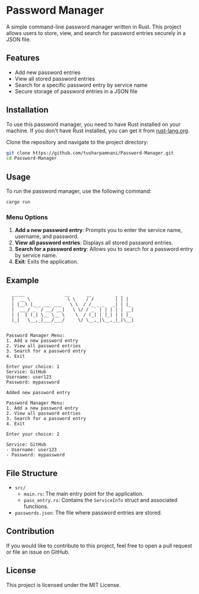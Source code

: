 # Password Manager

A simple command-line password manager written in Rust. This project allows users to store, view, and search for password entries securely in a JSON file.

## Features

- Add new password entries
- View all stored password entries
- Search for a specific password entry by service name
- Secure storage of password entries in a JSON file

## Installation

To use this password manager, you need to have Rust installed on your machine. If you don't have Rust installed, you can get it from [rust-lang.org](https://www.rust-lang.org/).

Clone the repository and navigate to the project directory:

```sh
git clone https://github.com/tusharpamnani/Password-Manager.git
cd Password-Manager
```

## Usage

To run the password manager, use the following command:

```sh
cargo run
```

### Menu Options

1. **Add a new password entry**: Prompts you to enter the service name, username, and password.
2. **View all password entries**: Displays all stored password entries.
3. **Search for a password entry**: Allows you to search for a password entry by service name.
4. **Exit**: Exits the application.

## Example

```plaintext
  _____               __      __         _ _   
  |  __ \              \ \    / /        | | |  
  | |__) |_ _ ___ ___   \ \  / /_ _ _   _| | |_ 
  |  ___/ _` / __/ __|   \ \/ / _` | | | | | __|
  | |  | (_| \__ \__ \    \  / (_| | |_| | | |_ 
  |_|   \__,_|___/___/     \/ \__,_|\__,_|_|\__|


Password Manager Menu:
1. Add a new password entry
2. View all password entries
3. Search for a password entry
4. Exit

Enter your choice: 1
Service: GitHub
Username: user123
Password: mypassword

Added new password entry

Password Manager Menu:
1. Add a new password entry
2. View all password entries
3. Search for a password entry
4. Exit

Enter your choice: 2

Service: GitHub
- Username: user123
- Password: mypassword
```

## File Structure

- `src/`
  - `main.rs`: The main entry point for the application.
  - `pass_entry.rs`: Contains the `ServiceInfo` struct and associated functions.
- `passwords.json`: The file where password entries are stored.

## Contribution

If you would like to contribute to this project, feel free to open a pull request or file an issue on GitHub.

## License

This project is licensed under the MIT License.
